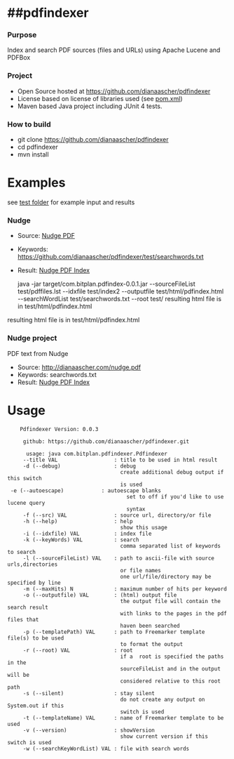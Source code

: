 ##pdfindexer
==========

### Purpose
Index and search PDF sources (files and URLs) using Apache Lucene and PDFBox

### Project
* Open Source hosted at https://github.com/dianaascher/pdfindexer
* License based on license of libraries used (see [pom.xml](https://github.com/dianaascher/pdfindexer/pom.xml))
* Maven based Java project including JUnit 4 tests.

### How to build
* git clone https://github.com/dianaascher/pdfindexer
* cd pdfindexer
* mvn install

# Examples
see [test folder](https://github.com/dianaascher/pdfindexer/tree/master/test) for example input and results

### Nudge
* Source: [Nudge PDF](https://github.com/dianaascher/pdfindexer/test/pdfsource1/Nudge.pdf "Click to open PDF source")
* Keywords: https://github.com/dianaascher/pdfindexer/test/searchwords.txt
* Result:  [Nudge PDF Index](https://github.com/dianaascher/pdfindexer/test/pdfindex.html "Click to open html source")

    java -jar target/com.bitplan.pdfindex-0.0.1.jar --sourceFileList test/pdffiles.lst --idxfile test/index2 --outputfile test/html/pdfindex.html --searchWordList test/searchwords.txt --root test/ 
     resulting html file is in test/html/pdfindex.html

resulting html file is in test/html/pdfindex.html

### Nudge project 
PDF text from Nudge
* Source: http://dianaascher.com/nudge.pdf
* Keywords: searchwords.txt
* Result: [Nudge PDF Index](http://dianaascher.com/wp-content/uploads/2013/08/Nudge.pdf "Click to open HTML source") 

# Usage
		Pdfindexer Version: 0.0.3
		
		 github: https://github.com/dianaascher/pdfindexer.git
		
		  usage: java com.bitplan.pdfindexer.Pdfindexer
		 --title VAL                  : title to be used in html result
		 -d (--debug)                 : debug
		                                create additional debug output if this switch
		                                is used
     -e (--autoescape)            : autoescape blanks
			                              set to off if you'd like to use lucene query
			                              syntax		                                
		 -f (--src) VAL               : source url, directory/or file
		 -h (--help)                  : help
		                                show this usage
		 -i (--idxfile) VAL           : index file
		 -k (--keyWords) VAL          : search
		                                comma separated list of keywords to search
		 -l (--sourceFileList) VAL    : path to ascii-file with source urls,directories
		                                or file names
		                                one url/file/directory may be specified by line
		 -m (--maxHits) N             : maximum number of hits per keyword
		 -o (--outputfile) VAL        : (html) output file
		                                the output file will contain the search result
		                                with links to the pages in the pdf files that
		                                haven been searched
		 -p (--templatePath) VAL      : path to Freemarker template file(s) to be used
		                                to format the output
		 -r (--root) VAL              : root
		                                if a  root is specified the paths in the
		                                sourceFileList and in the output will be
		                                considered relative to this root path
		 -s (--silent)                : stay silent
		                                do not create any output on System.out if this
		                                switch is used
		 -t (--templateName) VAL      : name of Freemarker template to be used
		 -v (--version)               : showVersion
		                                show current version if this switch is used
		 -w (--searchKeyWordList) VAL : file with search words
